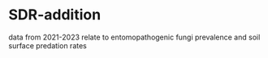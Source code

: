 # SDR-addition
data from 2021-2023 relate to entomopathogenic fungi prevalence and soil surface predation rates
